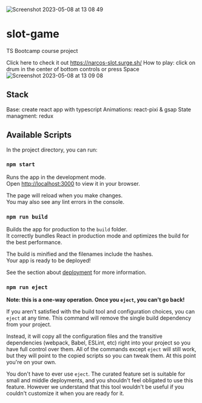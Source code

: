 ![Screenshot 2023-05-08 at 13 08 49](https://user-images.githubusercontent.com/24583617/236808220-7c8b878e-809b-4204-95b2-993b4aea77a7.png)
# slot-game
TS Bootcamp course project

Click here to check it out https://narcos-slot.surge.sh/
How to play: click on drum in the center of bottom controls or press Space
![Screenshot 2023-05-08 at 13 09 08](https://user-images.githubusercontent.com/24583617/236808172-f99f619a-1ffa-42d5-aa19-b1c09012a2c5.png)

## Stack
Base: create react app with typescript
Animations: react-pixi & gsap
State managment: redux

## Available Scripts

In the project directory, you can run:

### `npm start`

Runs the app in the development mode.\
Open [http://localhost:3000](http://localhost:3000) to view it in your browser.

The page will reload when you make changes.\
You may also see any lint errors in the console.

### `npm run build`

Builds the app for production to the `build` folder.\
It correctly bundles React in production mode and optimizes the build for the best performance.

The build is minified and the filenames include the hashes.\
Your app is ready to be deployed!

See the section about [deployment](https://facebook.github.io/create-react-app/docs/deployment) for more information.

### `npm run eject`

**Note: this is a one-way operation. Once you `eject`, you can't go back!**

If you aren't satisfied with the build tool and configuration choices, you can `eject` at any time. This command will remove the single build dependency from your project.

Instead, it will copy all the configuration files and the transitive dependencies (webpack, Babel, ESLint, etc) right into your project so you have full control over them. All of the commands except `eject` will still work, but they will point to the copied scripts so you can tweak them. At this point you're on your own.

You don't have to ever use `eject`. The curated feature set is suitable for small and middle deployments, and you shouldn't feel obligated to use this feature. However we understand that this tool wouldn't be useful if you couldn't customize it when you are ready for it.
